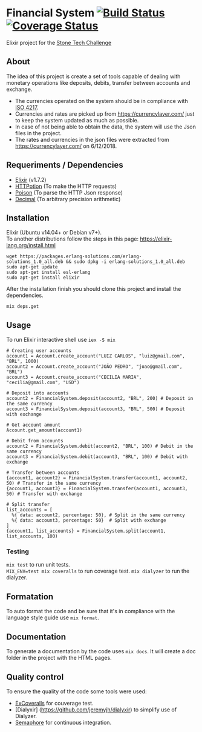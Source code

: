 # Financial System [![Build Status](https://semaphoreci.com/api/v1/lcpojr/financial-system/branches/formatter/badge.svg)](https://semaphoreci.com/lcpojr/financial-system) [![Coverage Status](https://coveralls.io/repos/github/lcpojr/financial-system/badge.svg?branch=master)](https://coveralls.io/github/lcpojr/financial-system?branch=master)

Elixir project for the [Stone Tech Challenge](https://github.com/stone-payments/tech-challenge)

## About

The idea of this project is create a set of tools capable of dealing with monetary operations like deposits, debits, transfer between accounts and exchange.  

* The currencies operated on the system should be in compliance with [ISO 4217](https://pt.wikipedia.org/wiki/ISO_4217).
* Currencies and rates are picked up from https://currencylayer.com/ just to keep the system updated as much as possible.
* In case of not being able to obtain the data, the system will use the Json files in the project.
* The rates and currencies in the json files were extracted from https://currencylayer.com/ on 6/12/2018.

## Requeriments / Dependencies

- [Elixir](https://github.com/elixir-lang/elixir) (v1.7.2)
- [HTTPotion](https://github.com/myfreeweb/httpotion) (To make the HTTP requests)
- [Poison](https://github.com/devinus/poison) (To parse the HTTP Json response)
- [Decimal](https://github.com/ericmj/decimal) (To arbitrary precision arithmetic)

## Installation

Elixir (Ubuntu v14.04+ or Debian v7+).  
To another distributions follow the steps in this page: https://elixir-lang.org/install.html

```
wget https://packages.erlang-solutions.com/erlang-solutions_1.0_all.deb && sudo dpkg -i erlang-solutions_1.0_all.deb
sudo apt-get update
sudo apt-get install esl-erlang
sudo apt-get install elixir
```

After the installation finish you should clone this project and install the dependencies.

```
mix deps.get
```

## Usage

To run Elixir interactive shell use `iex -S mix`

```
# Creating user accounts
account1 = Account.create_account("LUIZ CARLOS", "luiz@gmail.com", "BRL", 1000)
account2 = Account.create_account("JOÃO PEDRO", "joao@gmail.com", "BRL")
account3 = Account.create_account("CECILIA MARIA", "cecilia@gmail.com", "USD")

# Deposit into accounts
account2 = FinancialSystem.deposit(account2, "BRL", 200) # Deposit in the same currency
account3 = FinancialSystem.deposit(account3, "BRL", 500) # Deposit with exchange

# Get account amount
Account.get_amount(account1)

# Debit from accounts
account2 = FinancialSystem.debit(account2, "BRL", 100) # Debit in the same currency
account3 = FinancialSystem.debit(account3, "BRL", 100) # Debit with exchange

# Transfer between accounts
{account1, account2} = FinancialSystem.transfer(account1, account2, 50) # Transfer in the same currency
{account1, account3} = FinancialSystem.transfer(account1, account3, 50) # Transfer with exchange

# Split transfer
list_accounts = [
  %{ data: account2, percentage: 50}, # Split in the same currency
  %{ data: account3, percentage: 50}  # Split with exchange
]
{account1, list_accounts} = FinancialSystem.split(account1, list_accounts, 100)
```

### Testing

`mix test` to run unit tests.  
`MIX_ENV=test mix coveralls` to run coverage test.
`mix dialyzer` to run the dialyzer.  

## Formatation

To auto format the code and be sure that it's in compliance with the language style guide use `mix format`.

## Documentation

To generate a documentation by the code uses `mix docs`.
It will create a doc folder in the project with the HTML pages.

## Quality control

To ensure the quality of the code some tools were used:

* [ExCoveralls](https://coveralls.io/github/lcpojr/financial-system) for couverage test.
* [Dialyxir] (https://github.com/jeremyjh/dialyxir) to simplify use of Dialyzer.
* [Semaphore](https://semaphoreci.com/lcpojr/financial-system) for continuous integration.
